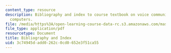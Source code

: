 ```yaml
---
content_type: resource
description: Bibliography and index to course textbook on voice communication with
  computers.
file: /media/https%3A/open-learning-course-data-rc.s3.amazonaws.com/mas-632-conversational-computer-systems-fall-2008/3c74945dadd0262c0cd0652e3f51ca55_shmandt_txt_indx.pdf
file_type: application/pdf
resourcetype: Document
title: Bibliography and Index
uid: 3c74945d-add0-262c-0cd0-652e3f51ca55
---
```

